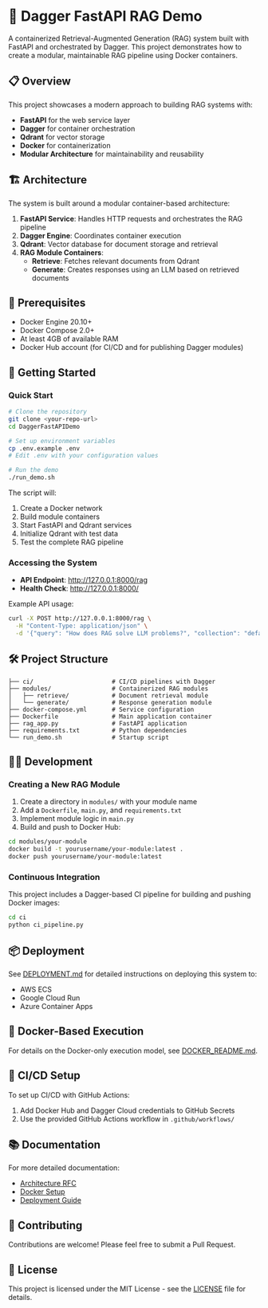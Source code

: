 # 🚀 Dagger FastAPI RAG Demo

A containerized Retrieval-Augmented Generation (RAG) system built with FastAPI and orchestrated by Dagger. This project demonstrates how to create a modular, maintainable RAG pipeline using Docker containers.

## 📋 Overview

This project showcases a modern approach to building RAG systems with:

- **FastAPI** for the web service layer
- **Dagger** for container orchestration
- **Qdrant** for vector storage
- **Docker** for containerization
- **Modular Architecture** for maintainability and reusability

## 🏗️ Architecture

The system is built around a modular container-based architecture:

1. **FastAPI Service**: Handles HTTP requests and orchestrates the RAG pipeline
2. **Dagger Engine**: Coordinates container execution
3. **Qdrant**: Vector database for document storage and retrieval
4. **RAG Module Containers**:
   - **Retrieve**: Fetches relevant documents from Qdrant
   - **Generate**: Creates responses using an LLM based on retrieved documents

## 🧰 Prerequisites

- Docker Engine 20.10+
- Docker Compose 2.0+ 
- At least 4GB of available RAM
- Docker Hub account (for CI/CD and for publishing Dagger modules)

## 🚀 Getting Started

### Quick Start

```bash
# Clone the repository
git clone <your-repo-url>
cd DaggerFastAPIDemo

# Set up environment variables
cp .env.example .env
# Edit .env with your configuration values

# Run the demo
./run_demo.sh
```

The script will:
1. Create a Docker network
2. Build module containers
3. Start FastAPI and Qdrant services
4. Initialize Qdrant with test data
5. Test the complete RAG pipeline

### Accessing the System

- **API Endpoint**: http://127.0.0.1:8000/rag
- **Health Check**: http://127.0.0.1:8000/

Example API usage:

```bash
curl -X POST http://127.0.0.1:8000/rag \
  -H "Content-Type: application/json" \
  -d '{"query": "How does RAG solve LLM problems?", "collection": "default"}'
```

## 🛠️ Project Structure

```
├── ci/                      # CI/CD pipelines with Dagger
├── modules/                 # Containerized RAG modules
│   ├── retrieve/            # Document retrieval module
│   └── generate/            # Response generation module
├── docker-compose.yml       # Service configuration
├── Dockerfile               # Main application container
├── rag_app.py               # FastAPI application
├── requirements.txt         # Python dependencies
└── run_demo.sh              # Startup script
```

## 🧑‍💻 Development

### Creating a New RAG Module

1. Create a directory in `modules/` with your module name
2. Add a `Dockerfile`, `main.py`, and `requirements.txt`
3. Implement module logic in `main.py`
4. Build and push to Docker Hub:

```bash
cd modules/your-module
docker build -t yourusername/your-module:latest .
docker push yourusername/your-module:latest
```

### Continuous Integration

This project includes a Dagger-based CI pipeline for building and pushing Docker images:

```bash
cd ci
python ci_pipeline.py
```

## 📦 Deployment

See [DEPLOYMENT.md](DEPLOYMENT.md) for detailed instructions on deploying this system to:

- AWS ECS
- Google Cloud Run
- Azure Container Apps

## 🐳 Docker-Based Execution

For details on the Docker-only execution model, see [DOCKER_README.md](DOCKER_README.md).

## 🚢 CI/CD Setup

To set up CI/CD with GitHub Actions:

1. Add Docker Hub and Dagger Cloud credentials to GitHub Secrets
2. Use the provided GitHub Actions workflow in `.github/workflows/`

## 📚 Documentation

For more detailed documentation:

- [Architecture RFC](rfc_instructions.md)
- [Docker Setup](DOCKER_README.md)
- [Deployment Guide](DEPLOYMENT.md)

## 🤝 Contributing

Contributions are welcome! Please feel free to submit a Pull Request.

## 📄 License

This project is licensed under the MIT License - see the [LICENSE](LICENSE) file for details.
